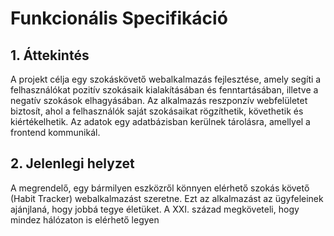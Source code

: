 # Funkcionális Specifikáció

## 1. Áttekintés 
A projekt célja egy szokáskövető webalkalmazás fejlesztése, amely segíti a felhasználókat pozitív szokásaik kialakításában és fenntartásában, illetve a negatív szokások elhagyásában. Az alkalmazás reszponzív webfelületet biztosít, ahol a felhasználók saját szokásaikat rögzíthetik, követhetik és kiértékelhetik. Az adatok egy adatbázisban kerülnek tárolásra, amellyel a frontend kommunikál.

## 2. Jelenlegi helyzet
A megrendelő, egy bármilyen eszközről könnyen elérhető szokás követő (Habit Tracker) webalkalmazást szeretne. Ezt az alkalmazást az ügyfeleinek ajánjlaná, hogy jobbá tegye életüket. A XXI. század megköveteli, hogy mindez hálózaton is elérhető legyen


